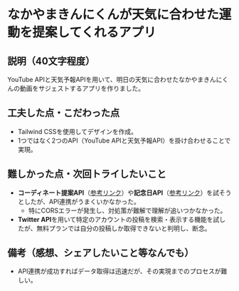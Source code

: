 # なかやまきんにくんが天気に合わせた運動を提案してくれるアプリ

## 説明（40文字程度）
YouTube APIと天気予報APIを用いて、明日の天気に合わせたなかやまきんにくんの動画をサジェストするアプリを作りました。

## 工夫した点・こだわった点
- Tailwind CSSを使用してデザインを作成。
- 1つではなく2つのAPI（YouTube APIと天気予報API）を掛け合わせることで実現。

## 難しかった点・次回トライしたいこと
- **コーディネート提案API**（[参考リンク](https://prtimes.jp/main/html/rd/p/000000005.000045119.html)）や**記念日API**（[参考リンク](https://note.com/sooz/n/n692eb655f4dd)）を試そうとしたが、API連携がうまくいかなかった。
  - 特にCORSエラーが発生し、対処策が難解で理解が追いつかなかった。
- **Twitter API**を用いて特定のアカウントの投稿を検索・表示する機能を試したが、無料プランでは自分の投稿しか取得できないと判明し、断念。

## 備考（感想、シェアしたいこと等なんでも）
- API連携が成功すればデータ取得は迅速だが、その実現までのプロセスが難しい。
